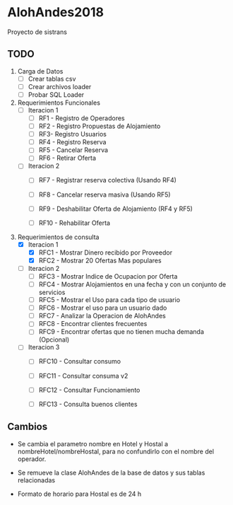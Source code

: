 # AlohAndes2018
Proyecto de sistrans 

## TODO


1. Carga de Datos
   - [ ] Crear tablas csv
   - [ ] Crear archivos loader
   - [ ] Probar SQL Loader

2. Requerimientos Funcionales
   - [ ] Iteracion 1
     - [ ] RF1 - Registro de Operadores
     - [ ] RF2 - Registro Propuestas de Alojamiento
     - [ ] RF3- Registro Usuarios
     - [ ] RF4 - Registro Reserva
     - [ ] RF5 - Cancelar Reserva
     - [ ] RF6 - Retirar Oferta 
    - [ ] Iteracion 2
      - [ ] RF7 - Registrar reserva colectiva (Usando RF4)
      - [ ] RF8 - Cancelar reserva masiva (Usando RF5)
      - [ ] RF9 - Deshabilitar Oferta de Alojamiento (RF4 y RF5) 
      - [ ] RF10 - Rehabilitar Oferta


3. Requerimientos de consulta
   - [x] Iteracion 1
     - [x] RFC1 - Mostrar Dinero recibido por Proveedor
     - [x] RFC2 - Mostrar 20 Ofertas Mas populares
   - [ ] Iteracion 2 
     - [ ] RFC3 - Mostrar Indice de Ocupacion por Oferta
     - [ ] RFC4 - Mostrar Alojamientos en una fecha y con un conjunto de servicios
     - [ ] RFC5 - Mostrar el Uso para cada tipo de usuario
     - [ ] RFC6 - Mostrar el uso para un usuario dado
     - [ ] RFC7 - Analizar la Operacion de AlohAndes
     - [ ] RFC8 - Encontrar clientes frecuentes
     - [ ] RFC9 - Encontrar ofertas que no tienen mucha demanda (Opcional)
   - [ ] Iteracion 3
     - [ ] RFC10 - Consultar consumo 
     - [ ] RFC11 - Consultar consuma v2
     - [ ] RFC12 - Consultar Funcionamiento
     - [ ] RFC13 - Consulta buenos clientes


## Cambios

* Se cambia el parametro nombre en Hotel y Hostal a nombreHotel/nombreHostal, para no confundirlo con el nombre del operador.

* Se remueve la clase AlohAndes de la base de datos y sus tablas relacionadas

* Formato de horario para Hostal es de 24 h

